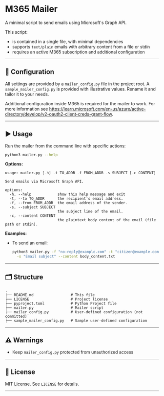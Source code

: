 # M365 Mailer

A minimal script to send emails using Microsoft's Graph API.

This script:

- is contained in a single file, with minimal dependencies
- supports `text/plain` emails with arbitrary content from a file or stdin
- requires an active M365 subscription and additional configuration

---

## 🔧 Configuration

All settings are provided by a `mailer_config.py` file in the project root. A
`sample_mailer_config.py` is provided with illustrative values. Rename it and
tailor it to your needs.

Additional configuration inside M365 is required for the mailer to work. For
more information see
<https://learn.microsoft.com/en-us/azure/active-directory/develop/v2-oauth2-client-creds-grant-flow>.

---

## ▶️ Usage

Run the mailer from the command line with specific actions:

```bash
python3 mailer.py --help
```

**Options:**

```text
usage: mailer.py [-h] -t TO_ADDR -f FROM_ADDR -s SUBJECT [-c CONTENT]

Send emails via Microsoft Graph API.

options:
  -h, --help            show this help message and exit
  -t, --to TO_ADDR      the recipient's email address.
  -f, --from FROM_ADDR  the email address of the sender.
  -s, --subject SUBJECT
                        the subject line of the email.
  -c, --content CONTENT
                        the plaintext body content of the email (file path or stdin).
```

**Examples:**

- To send an email:

  ```bash
  python3 mailer.py -f "no-reply@example.com" -t "citizen@example.com" \
    -s "Email subject" --content body_content.txt
  ```

---

## 🗂 Structure

```text
.
├── README.md                 # This file
├── LICENSE                   # Project license
├── pyproject.toml            # Python Project file
├── mailer.py                 # Mailer script
├── mailer_config.py          # User-defined configuration (not committed)
├── sample_mailer_config.py   # Sample user-defined configuration
```

---

## ⚠️ Warnings

- Keep `mailer_config.py` protected from unauthorized access

---

## 📝 License

MIT License. See `LICENSE` for details.

---
